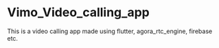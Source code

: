 # Vimo_Video_calling_app
This is a video calling app made using flutter, agora_rtc_engine, firebase etc.
